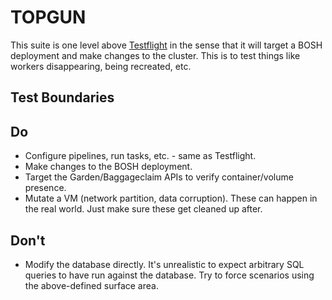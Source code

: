 # TOPGUN

This suite is one level above
[Testflight](https://github.com/concourse/testflight) in the sense that it will
target a BOSH deployment and make changes to the cluster. This is to test
things like workers disappearing, being recreated, etc.

## Test Boundaries

## Do

* Configure pipelines, run tasks, etc. - same as Testflight.
* Make changes to the BOSH deployment.
* Target the Garden/Baggageclaim APIs to verify container/volume presence.
* Mutate a VM (network partition, data corruption). These can happen in the
  real world. Just make sure these get cleaned up after.

## Don't

* Modify the database directly. It's unrealistic to expect arbitrary SQL
  queries to have run against the database. Try to force scenarios using the
  above-defined surface area.
